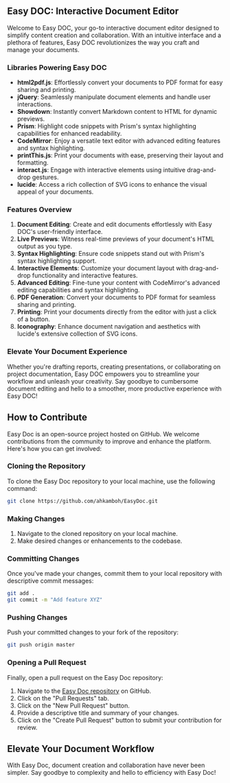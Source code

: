 ## Easy DOC: Interactive Document Editor

Welcome to Easy DOC, your go-to interactive document editor designed to simplify content creation and collaboration. With an intuitive interface and a plethora of features, Easy DOC revolutionizes the way you craft and manage your documents.

### Libraries Powering Easy DOC

- **html2pdf.js**: Effortlessly convert your documents to PDF format for easy sharing and printing.
- **jQuery**: Seamlessly manipulate document elements and handle user interactions.
- **Showdown**: Instantly convert Markdown content to HTML for dynamic previews.
- **Prism**: Highlight code snippets with Prism's syntax highlighting capabilities for enhanced readability.
- **CodeMirror**: Enjoy a versatile text editor with advanced editing features and syntax highlighting.
- **printThis.js**: Print your documents with ease, preserving their layout and formatting.
- **interact.js**: Engage with interactive elements using intuitive drag-and-drop gestures.
- **lucide**: Access a rich collection of SVG icons to enhance the visual appeal of your documents.

### Features Overview

1. **Document Editing**: Create and edit documents effortlessly with Easy DOC's user-friendly interface.
2. **Live Previews**: Witness real-time previews of your document's HTML output as you type.
3. **Syntax Highlighting**: Ensure code snippets stand out with Prism's syntax highlighting support.
4. **Interactive Elements**: Customize your document layout with drag-and-drop functionality and interactive features.
5. **Advanced Editing**: Fine-tune your content with CodeMirror's advanced editing capabilities and syntax highlighting.
6. **PDF Generation**: Convert your documents to PDF format for seamless sharing and printing.
7. **Printing**: Print your documents directly from the editor with just a click of a button.
8. **Iconography**: Enhance document navigation and aesthetics with lucide's extensive collection of SVG icons.

### Elevate Your Document Experience

Whether you're drafting reports, creating presentations, or collaborating on project documentation, Easy DOC empowers you to streamline your workflow and unleash your creativity. Say goodbye to cumbersome document editing and hello to a smoother, more productive experience with Easy DOC!

## How to Contribute

Easy Doc is an open-source project hosted on GitHub. We welcome contributions from the community to improve and enhance the platform. Here's how you can get involved:

### Cloning the Repository

To clone the Easy Doc repository to your local machine, use the following command:

```bash
git clone https://github.com/ahkamboh/EasyDoc.git
```

### Making Changes

1. Navigate to the cloned repository on your local machine.
2. Make desired changes or enhancements to the codebase.

### Committing Changes

Once you've made your changes, commit them to your local repository with descriptive commit messages:

```bash
git add .
git commit -m "Add feature XYZ"
```

### Pushing Changes

Push your committed changes to your fork of the repository:

```bash
git push origin master
```

### Opening a Pull Request

Finally, open a pull request on the Easy Doc repository:

1. Navigate to the [Easy Doc repository](https://github.com/ahkamboh/EasyDoc) on GitHub.
2. Click on the "Pull Requests" tab.
3. Click on the "New Pull Request" button.
4. Provide a descriptive title and summary of your changes.
5. Click on the "Create Pull Request" button to submit your contribution for review.

## Elevate Your Document Workflow

With Easy Doc, document creation and collaboration have never been simpler. Say goodbye to complexity and hello to efficiency with Easy Doc!